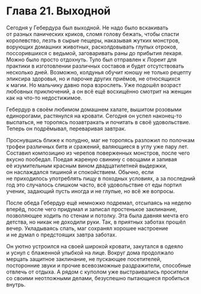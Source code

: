 # Глава 21. Выходной

Сегодня у Гебердура был выходной. Не надо было вскакивать от разных панических криков, сломя голову бежать, чтобы спасти королевство, лезть в сырые пещеры, наказывая жутких монстров, ворующих домашних животных, расколдовывать глупых отроков, поссорившихся с ведьмой, заговаривать раны до прибытия лекаря. Можно было просто отдохнуть. Туло был отправлен к Лореит для практики в изготовлении различных составов и будет отсутствовать несколько дней. Возможно, колдунья обучит юношу не только рецепту эликсира здоровья, но и парочке других приёмов, не относящихся к магии. Но мальчику давно пора взрослеть. Уже подошёл возраст любовных приключений, а он всё ещё восхищённо смотрит на женщин как на что-то недостижимое.

Гебердур в своём любимом домашнем халате, вышитом розовыми единорогами, растянулся на кровати. Сегодня он успел наконец-то выспаться, не торопясь позавтракать и почитать в своё удовольствие. Теперь он подрёмывал, переваривая завтрак.

Проснувшись ближе к полудню, маг не торопясь разложил по полочкам трофеи различных битв и сражений, валяющиеся в углу уже пару лет. Составил композицию из черепов поверженных монстров, после чего вкусно пообедал. Поедая жареную свинину с овощами и запивая её изумительным красным вином двадцатилетней выдержки, он наслаждался тишиной и спокойствием. Обычно, если не приходилось употреблять пищу в походных условиях, а за последний год это случалось слишком часто, всё удовольствие от еды портил ученик, задающий пусть иногда и не глупые, но всё же вопросы.

После обеда Гебердур ещё немножко подремал, отсыпаясь на неделю вперёд, после чего придумал и записал простенькое заклинание, позволяющее ходить по стенам и потолку. Эта была давняя мечта его детства, но никак не доходили руки. Так, в приятных заботах прошёл вечер. Укладываясь спать, маг сохранял хорошее настроение и не думал о предстоящих завтра заботах.

Он уютно устроился на своей широкой кровати, закутался в одеяло и уснул с блаженной улыбкой на лице. Вокруг дома продолжало мерцать защитное заклинание, не пускающее посетителей, посторонние звуки и прочие всевозможные раздражители, способные отвлечь от отдыха. А рядом с куполом уже выстраивались просители со своими неотложными делами, безуспешно пытающиеся пробиться внутрь.

